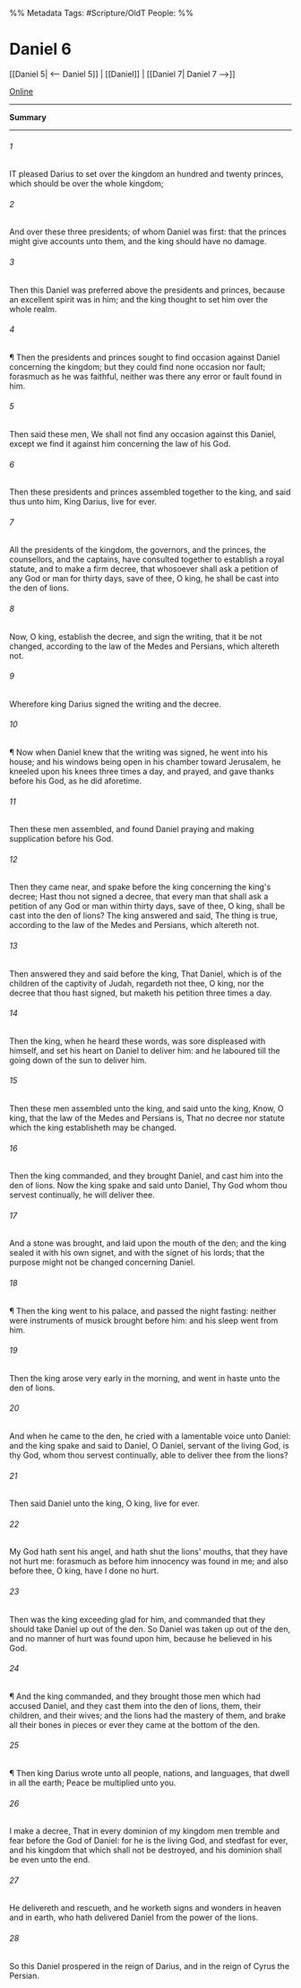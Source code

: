 

%% Metadata
Tags: #Scripture/OldT
People: 
%%
# Daniel 6
[[Daniel 5| <-- Daniel 5]] | [[Daniel]] | [[Daniel 7| Daniel 7 -->]]

[Online](https://churchofjesuschrist.org/study/scriptures/ot/dan/6?lang=eng)

---
__Summary__



---

###### 1
IT pleased Darius to set over the kingdom an hundred and twenty princes, which should be over the whole kingdom;
###### 2
And over these three presidents; of whom Daniel was first: that the princes might give accounts unto them, and the king should have no damage.
###### 3
Then this Daniel was preferred above the presidents and princes, because an excellent spirit was in him; and the king thought to set him over the whole realm.
###### 4
¶ Then the presidents and princes sought to find occasion against Daniel concerning the kingdom; but they could find none occasion nor fault; forasmuch as he was faithful, neither was there any error or fault found in him.
###### 5
Then said these men, We shall not find any occasion against this Daniel, except we find it against him concerning the law of his God.
###### 6
Then these presidents and princes assembled together to the king, and said thus unto him, King Darius, live for ever.
###### 7
All the presidents of the kingdom, the governors, and the princes, the counsellors, and the captains, have consulted together to establish a royal statute, and to make a firm decree, that whosoever shall ask a petition of any God or man for thirty days, save of thee, O king, he shall be cast into the den of lions.
###### 8
Now, O king, establish the decree, and sign the writing, that it be not changed, according to the law of the Medes and Persians, which altereth not.
###### 9
Wherefore king Darius signed the writing and the decree.
###### 10
¶ Now when Daniel knew that the writing was signed, he went into his house; and his windows being open in his chamber toward Jerusalem, he kneeled upon his knees three times a day, and prayed, and gave thanks before his God, as he did aforetime.
###### 11
Then these men assembled, and found Daniel praying and making supplication before his God.
###### 12
Then they came near, and spake before the king concerning the king's decree; Hast thou not signed a decree, that every man that shall ask a petition of any God or man within thirty days, save of thee, O king, shall be cast into the den of lions?  The king answered and said, The thing is true, according to the law of the Medes and Persians, which altereth not.
###### 13
Then answered they and said before the king, That Daniel, which is of the children of the captivity of Judah, regardeth not thee, O king, nor the decree that thou hast signed, but maketh his petition three times a day.
###### 14
Then the king, when he heard these words, was sore displeased with himself, and set his heart on Daniel to deliver him: and he laboured till the going down of the sun to deliver him.
###### 15
Then these men assembled unto the king, and said unto the king, Know, O king, that the law of the Medes and Persians is, That no decree nor statute which the king establisheth may be changed.
###### 16
Then the king commanded, and they brought Daniel, and cast him into the den of lions.  Now the king spake and said unto Daniel, Thy God whom thou servest continually, he will deliver thee.
###### 17
And a stone was brought, and laid upon the mouth of the den; and the king sealed it with his own signet, and with the signet of his lords; that the purpose might not be changed concerning Daniel.
###### 18
¶ Then the king went to his palace, and passed the night fasting: neither were instruments of musick brought before him: and his sleep went from him.
###### 19
Then the king arose very early in the morning, and went in haste unto the den of lions.
###### 20
And when he came to the den, he cried with a lamentable voice unto Daniel: and the king spake and said to Daniel, O Daniel, servant of the living God, is thy God, whom thou servest continually, able to deliver thee from the lions?
###### 21
Then said Daniel unto the king, O king, live for ever.
###### 22
My God hath sent his angel, and hath shut the lions' mouths, that they have not hurt me: forasmuch as before him innocency was found in me; and also before thee, O king, have I done no hurt.
###### 23
Then was the king exceeding glad for him, and commanded that they should take Daniel up out of the den.  So Daniel was taken up out of the den, and no manner of hurt was found upon him, because he believed in his God.
###### 24
¶ And the king commanded, and they brought those men which had accused Daniel, and they cast them into the den of lions, them, their children, and their wives; and the lions had the mastery of them, and brake all their bones in pieces or ever they came at the bottom of the den.
###### 25
¶ Then king Darius wrote unto all people, nations, and languages, that dwell in all the earth; Peace be multiplied unto you.
###### 26
I make a decree, That in every dominion of my kingdom men tremble and fear before the God of Daniel: for he is the living God, and stedfast for ever, and his kingdom that which shall not be destroyed, and his dominion shall be even unto the end.
###### 27
He delivereth and rescueth, and he worketh signs and wonders in heaven and in earth, who hath delivered Daniel from the power of the lions.
###### 28
So this Daniel prospered in the reign of Darius, and in the reign of Cyrus the Persian.



